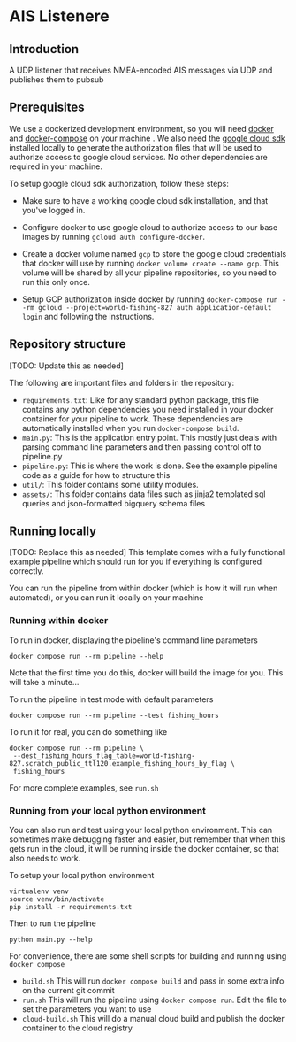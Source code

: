 # AIS Listenere

## Introduction

A UDP listener that receives NMEA-encoded AIS messages via UDP and publishes them to pubsub

## Prerequisites

We use a dockerized development environment, so you will need [docker](https://www.docker.com/)  and [docker-compose](https://docs.docker.com/compose/) on your machine . We also need the [google cloud sdk](https://cloud.google.com/sdk/) installed locally to generate the authorization files that will be used to authorize access to google cloud services. No other dependencies are required in your machine.

To setup google cloud sdk authorization, follow these steps:

* Make sure to have a working google cloud sdk installation, and that you've logged in.

* Configure docker to use google cloud to authorize access to our base images by running `gcloud auth configure-docker`.

* Create a docker volume named `gcp` to store the google cloud credentials that docker will use by running `docker volume create --name gcp`. This volume will be shared by all your pipeline repositories, so you need to run this only once.

* Setup GCP authorization inside docker by running `docker-compose run --rm gcloud --project=world-fishing-827 auth application-default login` and following the instructions.

## Repository structure
[TODO: Update this as needed]

The following are important files and folders in the repository:

* `requirements.txt`: Like for any standard python package, this file contains any python dependencies you need installed in your docker container for your pipeline to work. These dependencies are automatically installed when you run `docker-compose build`.
* `main.py`: This is the application entry point.   This mostly just deals with parsing command line parameters and then passing control off to pipeline.py
* `pipeline.py`: This is where the work is done. See the example pipeline code as a guide for how to structure this
* `util/`: This folder contains some utility modules. 
* `assets/`: This folder contains data files such as jinja2 templated sql queries and json-formatted bigquery schema files 

## Running locally
[TODO: Replace this as needed]
This template comes with a fully functional example pipeline which should run for you if everything is configured correctly.

You can run the pipeline from within docker (which is how it will run when automated), or you can run it locally on your machine

### Running within docker
To run in docker, displaying the pipeline's command line parameters 
```console
docker compose run --rm pipeline --help
```
Note that the first time you do this, docker will build the image for you. This will take a minute...

To run the pipeline in test mode with default parameters
```console
docker compose run --rm pipeline --test fishing_hours
```

To run it for real, you can do something like
```console
docker compose run --rm pipeline \
 --dest_fishing_hours_flag_table=world-fishing-827.scratch_public_ttl120.example_fishing_hours_by_flag \
 fishing_hours
```

For more complete examples, see `run.sh`

### Running from your local python environment

You can also run and test using your local python environment.   This can sometimes make debugging faster and easier, but remember that when this gets run in the cloud, it will be running inside the docker container, so that also needs to work.

To setup your local python environment
```console
virtualenv venv
source venv/bin/activate
pip install -r requirements.txt
```

Then to run the pipeline
```console
python main.py --help
```

For convenience, there are some shell scripts for building and running using `docker compose`
+ `build.sh`    This will run `docker compose build` and pass in some extra info on the current git commit
+ `run.sh`      This will run the pipeline using `docker compose run`.  Edit the file to set the parameters you want to use
+ `cloud-build.sh` This will do a manual cloud build and publish the docker container to the cloud registry



